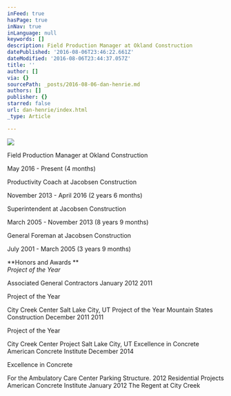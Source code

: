 ```yaml
---
inFeed: true
hasPage: true
inNav: true
inLanguage: null
keywords: []
description: ​Field Production Manager at Okland Construction
datePublished: '2016-08-06T23:46:22.661Z'
dateModified: '2016-08-06T23:44:37.057Z'
title: ''
author: []
via: {}
sourcePath: _posts/2016-08-06-dan-henrie.md
authors: []
publisher: {}
starred: false
url: dan-henrie/index.html
_type: Article

---
```

![](https://the-grid-user-content.s3-us-west-2.amazonaws.com/7e38d2d6-2b4c-4cae-9a5a-409f06316912.jpg)

​Field Production Manager at Okland Construction

May 2016 - Present (4 months)

Productivity Coach at Jacobsen Construction

November 2013 - April 2016 (2 years 6 months)

Superintendent at Jacobsen Construction

March 2005 - November 2013 (8 years 9 months)

General Foreman at Jacobsen Construction

July 2001 - March 2005 (3 years 9 months)

**Honors and Awards **  
_Project of the Year_

Associated General Contractors January 2012 2011

Project of the Year

City Creek Center Salt Lake City, UT Project of the Year Mountain States Construction December 2011 2011

Project of the Year

City Creek Center Project Salt Lake City, UT Excellence in Concrete American Concrete Institute December 2014

Excellence in Concrete

For the Ambulatory Care Center Parking Structure. 2012 Residential Projects American Concrete Institute January 2012 The Regent at City Creek